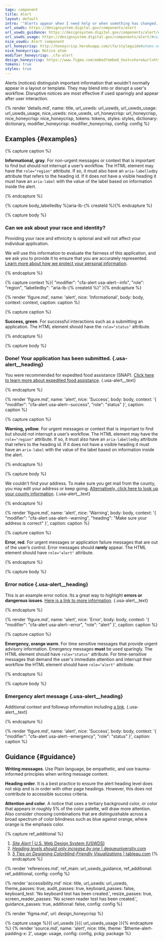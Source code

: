 ```yaml
---
tags: component
title: Alert
layout: default
intro: '"Alerts appear when I need help or when something has changed. It may be time-sensitive."'
url_uswds: https://designsystem.digital.gov/components/alert
url_uswds_guidance: https://designsystem.digital.gov/components/alert/#guidance
url_uswds_usage: https://designsystem.digital.gov/components/alert/#using-the-alert-component-2
nice_uswds: Alert component
url_honeycrisp: http://honeycrisp.herokuapp.com/cfa/styleguide#atoms-notices
nice_honeycrisp: Notice atom
modifier_honeycrisp: .cfa-alert
design_honeycrisp: https://www.figma.com/embed?embed_host=share&url=https%3A%2F%2Fwww.figma.com%2Ffile%2FsQQqaoeuOPpm43wLlYfyEo%2FHoneycrisp-Design-System%3Ftype%3Ddesign%26node-id%3D5003%253A527%26mode%3Ddesign%26t%3DwZwR9bNLbdvqwaT5-1
tokens: true
styles: true
---
```


<!-- INTRO -->

Alerts (notices) distinguish important information that wouldn't normally appear in a layout or template. They may blend into or disrupt a user's workflow. Disruptive notices are most effective if used sparingly and appear after user interaction.

<!-- DETAILS -->

{% render 'details.md',
  name: title,
  url_uswds: url_uswds,
  url_uswds_usage: url_uswds_usage,
  nice_uswds: nice_uswds,
  url_honeycrisp: url_honeycrisp,
  nice_honeycrisp: nice_honeycrisp,
  tokens: tokens,
  styles: styles,
  dictionary: dictionary,
  modifier_honeycrisp: modifier_honeycrisp,
  config: config %}

## Examples {#examples}

{% capture caption %}

**Informational, gray**. For non-urgent messages or context that is important to find but should not interrupt a user’s workflow. The HTML element may have the `role="region"` attribute. If so, it must also have an `aria-labelledby` attribute that refers to the heading id. If it does not have a visible heading it must have an `aria-label` with the value of the label based on information inside the alert.

{% endcapture %}

{% capture body_labelledby %}aria-lb-{% createId %}{% endcapture %}

{% capture body %}

<h3 class="usa-alert__heading" id="{{ body_labelledby }}">Can we ask about your race and identity?</h3>

Providing your race and ethnicity is optional and will not affect your individual application.

We will use this information to evaluate the fairness of this application, and we ask you to provide it to ensure that you are accurately represented. [Learn more about how we protect your personal information](#).

{% endcapture %}

{% capture context %}{
  "modifier": "cfa-alert usa-alert--info",
  "role": "region",
  "labelledby": "aria-lb-{% createId %}"
}{% endcapture %}

{% render 'figure.md', name: 'alert', nice: 'Informational', body: body, context: context, caption: caption %}

{% capture caption %}

**Success, green**. For successful interactions such as a submitting an application. The HTML element should have the `role="status"` attribute.

{% endcapture %}

{% capture body %}

### Done! Your application has been submitted. {.usa-alert__heading}

You were recommended for expedited food assistance (SNAP). [Click here to learn more about expedited food assistance](#). {.usa-alert__text}

{% endcapture %}

{% render 'figure.md', name: 'alert', nice: 'Success', body: body, context: '{
  "modifier": "cfa-alert usa-alert--success",
  "role": "status"
}', caption: caption %}

{% capture caption %}

**Warning, yellow**. For urgent messages or context that is important to find but should not interrupt a user’s workflow. The HTML element may have the `role="region"` attribute. If so, it must also have an `aria-labelledby` attribute that refers to the heading id. If it does not have a visible heading it must have an `aria-label` with the value of the label based on information inside the alert.

{% endcapture %}

{% capture body %}

We couldn't find your address. To make sure you get mail from the county, you may edit your address or keep going. [Alternatively, click here to look up your county information](#). {.usa-alert__text}

{% endcapture %}

{% render 'figure.md', name: 'alert', nice: 'Warning', body: body, context: '{
  "modifier": "cfa-alert usa-alert--warning",
  "heading": "Make sure your address is correct"
}', caption: caption %}

{% capture caption %}

**Error, red**. For urgent messages or application failure messages that are out of the user’s control. Error messages should **rarely** appear. The HTML element should have `role="alert"` attribute.

{% endcapture %}

{% capture body %}

### Error notice {.usa-alert__heading}

This is an example error notice. Its a great way to highlight **errors or dangerous issues**. [Here is a link to more information](#). {.usa-alert__text}

{% endcapture %}

{% render 'figure.md', name: 'alert', nice: 'Error', body: body, context: '{
  "modifier": "cfa-alert usa-alert--error",
  "role": "alert"
}', caption: caption %}

{% capture caption %}

**Emergency, orange warm**. For time sensitive messages that provide urgent advisory information. Emergency messages **must** be used sparingly. The HTML element should have `role="status"` attribute. For time-sensitive messages that demand the user's immediate attention and interrupt their workflow the HTML element should have `role="alert"` attribute.

{% endcapture %}

{% capture body %}

### Emergency alert message {.usa-alert__heading}

Additional context and followup information including [a link](#). {.usa-alert__text}

{% endcapture %}

{% render 'figure.md', name: 'alert', nice: 'Success', body: body, context: '{
  "modifier": "cfa-alert usa-alert--emergency",
  "role": "status"
}', caption: caption %}

## Guidance {#guidance}

**Writing messages**. Use Plain language, be empathetic, and use trauma-informed principles when writing message content.

**Heading order**. It is a best practice to ensure the alert heading level does not skip and is in order with other page headings. However, this does not contribute to accessible success criteria.

**Attention and color**. A notice that uses a tertiary background color, or color that appears in roughly 5% of the color palette, will draw more attention. Also consider choosing combinations that are distinguishable across a broad spectrum of color blindness such as blue against orange, where orange is the emphasis color.

{% capture ref_additional %}
1. <a href="https://designsystem.digital.gov/components/site-alert/" target="_blank" rel="noopener nofollow" class="usa-link--external"><cite>Site Alert</cite> | U.S. Web Design System (USWDS)</a>
1. <a href="https://dequeuniversity.com/rules/axe/4.7/heading-order?application=AxeEdge" target="_blank" rel="noopener nofollow" class="usa-link--external"><cite>Heading levels should only increase by one</cite> | dequeuniversity.com</a>
1. <a href="https://www.tableau.com/blog/examining-data-viz-rules-dont-use-red-green-together" target="_blank" rel="noopener nofollow" class="usa-link--external"><cite>5 Tips on Designing Colorblind-Friendly Visualizations</cite> | tableau.com</a>
{% endcapture %}

{% render 'references.md', ref_main: url_uswds_guidance, ref_additional: ref_additional, config: config %}

<!-- ACCESSIBILITY -->

{% render 'accessibility.md'
  nice: title,
  url_uswds: url_uswds,
  theme_passes: true,
  audit_passes: true,
  keyboard_passes: false,
  keyboard_test: 'No keyboard test has been created.',
  resize_passes: true,
  screen_reader_passes: 'No screen reader test has been created.',
  guidance_passes: true,
  additional: false,
  config: config %}

<!-- DESIGN -->

{% render 'figma.md', url: design_honeycrisp %}

<!-- SOURCE -->

{% capture usage %}{{ url_uswds }}{{ url_uswds_usage }}{% endcapture %}
{% render 'source.md', name: 'alert', nice: title, theme: '$theme-alert-padding-x: 2', usage: usage, config: config, pckg: package %}
